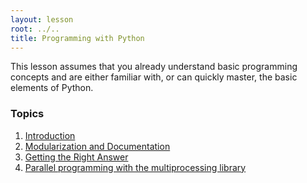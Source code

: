 ```yaml
---
layout: lesson
root: ../..
title: Programming with Python
---
```

This lesson assumes that you already understand basic programming concepts
and are either familiar with,
or can quickly master,
the basic elements of Python.


### Topics

1.  [Introduction](01-intro-python.html)
2.  [Modularization and Documentation](02-modularization-documentation.html)
3.  [Getting the Right Answer](03-qa.html)
4.  [Parallel programming with the multiprocessing library](04-multiprocessing.html)

